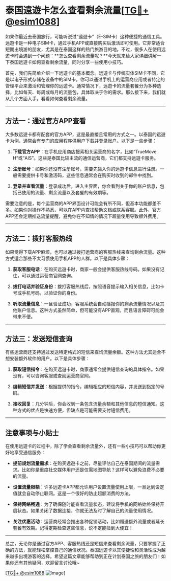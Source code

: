 # 泰国遠遊卡怎么查看剩余流量[[TG💪+ @esim1088](https://t.me/s/esim1088)]

如果你最近去泰国旅行，可能听说过“遠遊卡”（E-SIM卡）这种便捷的通信工具。远遊卡是一种电子SIM卡，通过手机APP或直接购买后激活即可使用。它非常适合短期出境游的朋友，尤其是在泰国这样的热门旅游目的地。不过，很多人在使用远遊卡时会遇到一个问题：**怎么查看剩余流量呢？**今天就来给大家详细讲解一下泰国远遊卡如何查看剩余流量，同时分享一些使用小技巧。

首先，我们先简单介绍一下远遊卡的基本概念。远遊卡与传统实体SIM卡不同，它是以电子形式存储在设备中的SIM卡。你可以通过手机上的运营商应用或者特定的管理平台来激活和管理你的远遊卡。通常情况下，远遊卡的流量套餐分为多种选择，比如每天、每周或每月的流量包，具体取决于你的需求。那么接下来，我们就从几个方面入手，看看如何查看剩余流量。

---

## 方法一：通过官方APP查看

大多数远遊卡都有配套的官方APP，这是最直接且常用的方式之一。以泰国的远遊卡为例，通常会有专门的应用程序供用户下载并登录账户。以下是一些步骤：

1. **下载官方APP**：在手机应用商店搜索相关运营商的名字，比如“TrueMove H”或“AIS”。这些是泰国比较主流的通信运营商，它们都支持远遊卡服务。
   
2. **注册账号**：如果你还没有注册账号，需要先输入你的远遊卡信息进行注册。一般需要提供卡号和激活码，这些信息通常会在购买时收到的邮件中找到。

3. **登录并查看流量**：登录成功后，进入主界面，你会看到关于你的账户信息，包括已使用的流量、剩余流量以及套餐的有效期等。

需要注意的是，每个运营商的APP界面设计可能会有所不同，但基本功能都差不多。如果你对操作不熟悉，可以在APP内查找帮助文档或联系客服。此外，官方APP还会定期推送流量提醒，避免你在不知情的情况下超量使用导致额外费用。

---

## 方法二：拨打客服热线

如果觉得下载APP麻烦，也可以通过拨打运营商的客服热线来查询剩余流量。这种方式适合那些不太习惯使用手机APP的人群。以下是具体步骤：

1. **获取客服电话**：在购买远遊卡时，商家一般会提供客服热线号码。如果没有记住，可以通过运营商官网查询。

2. **拨打电话并验证身份**：拨打客服热线后，按照语音提示输入相关信息，比如卡号或手机号码，以验证你的身份。

3. **听取流量信息**：一旦验证成功，客服系统会自动播报你的剩余流量情况以及其他账户信息。这种方式虽然简单，但可能没有APP直观，而且语言障碍可能会带来不便。

---

## 方法三：发送短信查询

有些运营商还支持通过发送特定格式的短信来查询流量余额。这种方法尤其适合不想安装额外软件的用户。以下是具体步骤：

1. **获取短信指令**：在购买远遊卡时，商家通常会提供短信查询的具体指令。如果没有，可以咨询客服或查阅运营商官网。

2. **编辑短信并发送**：根据提供的指令，编辑相应的短信内容，并发送到指定的号码。

3. **接收回复**：几分钟后，你会收到一条包含流量余额和其他信息的短信通知。这种方式的优点是快速方便，但缺点是可能需要支付短信费用。

---

## 注意事项与小贴士

在使用远遊卡的过程中，除了学会查看剩余流量外，还有一些小技巧可以帮助你更好地享受通信服务：

- **提前规划流量需求**：在购买远遊卡之前，尽量评估自己在泰国期间的流量需求。比如你是重度社交媒体用户还是仅需地图导航？这样可以避免浪费不必要的流量。
  
- **设置流量限额**：许多远遊卡APP都允许用户设置流量使用上限，一旦达到设定值就会自动停止联网。这是一个很好的防止超额消费的方法。

- **保持网络畅通**：为了确保随时能查看流量状态，建议将手机的网络始终保持开启状态。如果关闭了数据连接，你就无法及时了解自己的流量使用情况。

- **关注优惠活动**：运营商经常会推出各种促销活动，比如赠送额外流量或者延长套餐有效期。记得定期检查这些信息，说不定能捡到大便宜！

---

总之，无论你是通过官方APP、客服热线还是短信来查看剩余流量，只要掌握了正确的方法，就能轻松掌控自己的通信状况。泰国远遊卡以其便捷性和灵活性成为越来越多出境游客的选择。希望这篇文章能够帮助到正在计划泰国之旅的朋友们！如果你还有其他疑问，欢迎留言讨论哦~

[[TG💪+ @esim1088](https://t.me/s/esim1088) ![Image](https://i.postimg.cc/4NQfJmqS/Snipaste-2025-05-13-00-14-12.png)]